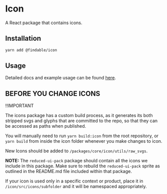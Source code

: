 # Icon

A React package that contains icons.

## Installation

```sh
yarn add @findable/icon
```

## Usage

Detailed docs and example usage can be found [here](https://atlaskit.atlassian.com/packages/core/icon).

## BEFORE YOU CHANGE ICONS

!!IMPORTANT

The icons package has a custom build process, as it generates its both stripped
svgs and glyphs that are committed to the repo, so that they can be accessed as
paths when published.

You will manually need to run `yarn build:icon` from the root repository, or
`yarn build` from inside the icon folder whenever you make changes to icon.

New Icons should be added to `/packages/core/icon/utils/raw_svgs`.

**NOTE:** The `reduced-ui-pack` package should contain all the icons we include
in this package. Make sure to rebuild the `reduced-ui-pack` sprite as outlined in
the README.md file included within that package.

If your icon is used only in a specific context or product, place it in
  `/icon/src/icons/subfolder` and it will be namespaced appropriately.
